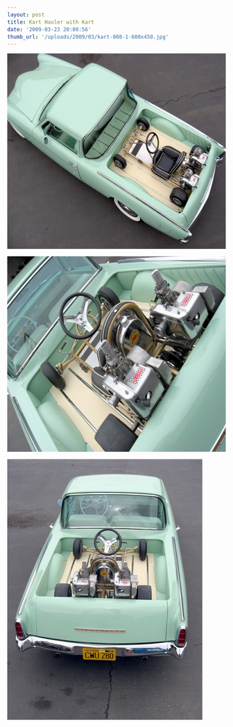 ```yaml
---
layout: post
title: Kart Hauler with Kart
date: '2009-03-23 20:00:56'
thumb_url: '/uploads/2009/03/kart-008-1-600x450.jpg'
---
```

<a href="/uploads/2009/03/kart-008-1.jpg"><img class="alignnone size-medium wp-image-246" title="kart-008-1" src="/uploads/2009/03/kart-008-1-600x450.jpg" alt="" width="600" height="450" /></a>

<a href="/uploads/2009/03/kart-014-1.jpg"><img class="alignnone size-medium wp-image-247" title="kart-014-1" src="/uploads/2009/03/kart-014-1-600x450.jpg" alt="" width="600" height="450" /></a>

<a href="/uploads/2009/03/kart-027-1.jpg"><img class="alignnone size-medium wp-image-248" title="kart-027-1" src="/uploads/2009/03/kart-027-1-450x600.jpg" alt="" width="450" height="600" /></a>

